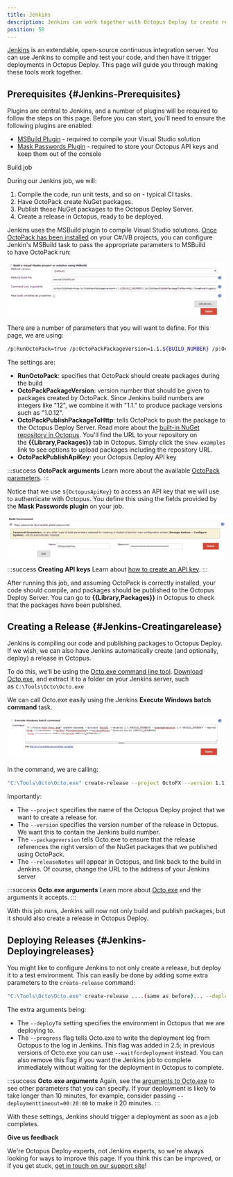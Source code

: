 ```yaml
---
title: Jenkins
description: Jenkins can work together with Octopus Deploy to create releases and execute deployments.
position: 50
---
```


[Jenkins](http://jenkins-ci.org/) is an extendable, open-source continuous integration server. You can use Jenkins to compile and test your code, and then have it trigger deployments in Octopus Deploy. This page will guide you through making these tools work together.

## Prerequisites {#Jenkins-Prerequisites}

Plugins are central to Jenkins, and a number of plugins will be required to follow the steps on this page. Before you can start, you'll need to ensure the following plugins are enabled:

- [MSBuild Plugin](http://wiki.jenkins-ci.org/display/JENKINS/MSBuild+Plugin) - required to compile your Visual Studio solution
- [Mask Passwords Plugin](https://wiki.jenkins-ci.org/display/JENKINS/Mask+Passwords+Plugin) - required to store your Octopus API keys and keep them out of the console

Build job

During our Jenkins job, we will:

1. Compile the code, run unit tests, and so on - typical CI tasks.
2. Have OctoPack create NuGet packages.
3. Publish these NuGet packages to the Octopus Deploy Server.
4. Create a release in Octopus, ready to be deployed.

Jenkins uses the MSBuild plugin to compile Visual Studio solutions. [Once OctoPack has been installed](/docs/packaging-applications/creating-packages/nuget-packages/using-octopack/index.md) on your C#/VB projects, you can configure Jenkin's MSBuild task to pass the appropriate parameters to MSBuild to have OctoPack run:

![](/docs/images/3048162/3278145.png "width=500")

There are a number of parameters that you will want to define. For this page, we are using:

```bash
/p:RunOctoPack=true /p:OctoPackPackageVersion=1.1.${BUILD_NUMBER} /p:OctoPackPublishPackageToHttp=http://localhost/nuget/packages /p:OctoPackPublishApiKey=${OctopusApiKey}
```

The settings are:

- **RunOctoPack**: specifies that OctoPack should create packages during the build
- **OctoPackPackageVersion**: version number that should be given to packages created by OctoPack. Since Jenkins build numbers are integers like "12", we combine it with "1.1." to produce package versions such as "1.0.12".
- **OctoPackPublishPackageToHttp**: tells OctoPack to push the package to the Octopus Deploy Server. Read more about the [built-in NuGet repository in Octopus](/docs/packaging-applications/package-repositories/index.md). You'll find the URL to your repository on the **{{Library,Packages}}** tab in Octopus.  Simply click the `Show examples` link to see options to upload packages including the repository URL.
- **OctoPackPublishApiKey**: your Octopus Deploy API key

:::success
**OctoPack arguments**
Learn more about the available [OctoPack parameters](/docs/packaging-applications/creating-packages/nuget-packages/using-octopack/index.md).
:::

Notice that we use `${OctopusApiKey}` to access an API key that we will use to authenticate with Octopus. You define this using the fields provided by the **Mask Passwords plugin** on your job.

![](/docs/images/3048162/3278146.png "width=500")

:::success
**Creating API keys**
Learn about [how to create an API key](/docs/api-and-integration/api/how-to-create-an-api-key.md).
:::

After running this job, and assuming OctoPack is correctly installed, your code should compile, and packages should be published to the Octopus Deploy Server. You can go to **{{Library,Packages}}** in Octopus to check that the packages have been published.

## Creating a Release {#Jenkins-Creatingarelease}

Jenkins is compiling our code and publishing packages to Octopus Deploy. If we wish, we can also have Jenkins automatically create (and optionally, deploy) a release in Octopus.

To do this, we'll be using the [Octo.exe command line tool](/docs/api-and-integration/octo.exe-command-line/index.md). [Download Octo.exe](https://octopus.com/downloads), and extract it to a folder on your Jenkins server, such as `C:\Tools\Octo\Octo.exe`

We can call Octo.exe easily using the Jenkins **Execute Windows batch** **command** task.

![](/docs/images/3048162/3278144.png "width=500")

In the command, we are calling:

```bash
"C:\Tools\Octo\Octo.exe" create-release --project OctoFX --version 1.1.%BUILD_NUMBER% --packageversion 1.1.%BUILD_NUMBER% --server http://localhost/ --apiKey %OctopusApiKey% --releaseNotes "Jenkins build [%BUILD_NUMBER%](http://localhost:8054/job/OctoFX/%BUILD_NUMBER%)/"

```

Importantly:

- The `--project` specifies the name of the Octopus Deploy project that we want to create a release for.
- The `--version` specifies the version number of the release in Octopus. We want this to contain the Jenkins build number.
- The `--packageversion` tells Octo.exe to ensure that the release references the right version of the NuGet packages that we published using OctoPack.
- The `--releaseNotes` will appear in Octopus, and link back to the build in Jenkins. Of course, change the URL to the address of your Jenkins server

:::success
**Octo.exe arguments**
Learn more about [Octo.exe](/docs/api-and-integration/octo.exe-command-line/index.md) and the arguments it accepts.
:::

With this job runs, Jenkins will now not only build and publish packages, but it should also create a release in Octopus Deploy.

## Deploying Releases {#Jenkins-Deployingreleases}

You might like to configure Jenkins to not only create a release, but deploy it to a test environment. This can easily be done by adding some extra parameters to the `create-release` command:

```bash
"C:\Tools\Octo\Octo.exe" create-release ....(same as before)... --deployto=Development --progress
```

The extra arguments being:

- The `--deployTo` setting specifies the environment in Octopus that we are deploying to.
- The `--progress` flag tells Octo.exe to write the deployment log from Octopus to the log in Jenkins. This flag was added in 2.5; in previous versions of Octo.exe you can use `--waitfordeployment` instead. You can also remove this flag if you want the Jenkins job to complete immediately without waiting for the deployment in Octopus to complete.

:::success
**Octo.exe arguments**
Again, see the [arguments to Octo.exe](/docs/api-and-integration/octo.exe-command-line/index.md) to see other parameters that you can specify. If your deployment is likely to take longer than 10 minutes, for example, consider passing `--deploymenttimeout=00:20:00` to make it 20 minutes.
:::

With these settings, Jenkins should trigger a deployment as soon as a job completes.

**Give us feedback**

We're Octopus Deploy experts, not Jenkins experts, so we're always looking for ways to improve this page. If you think this can be improved, or if you get stuck, [get in touch on our support site](https://octopus.com/support)!
